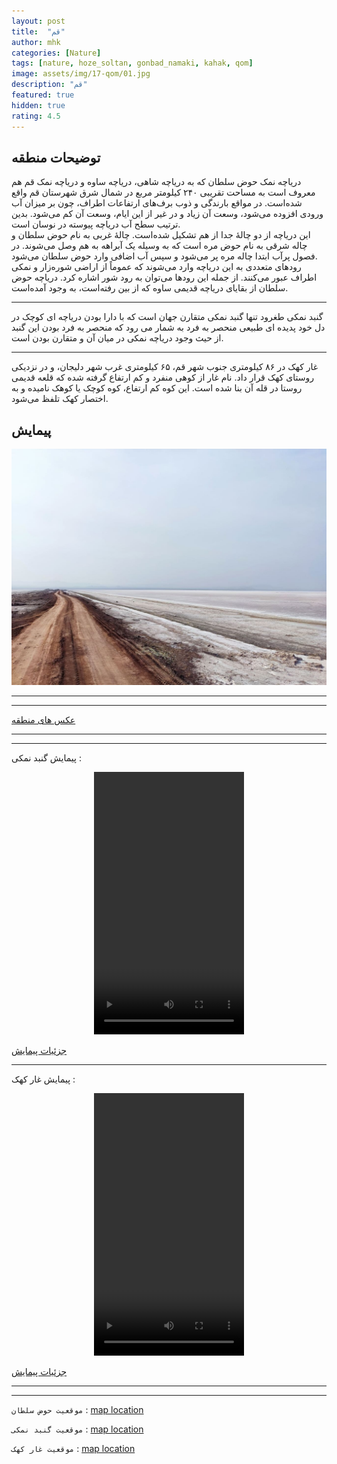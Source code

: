 ```yaml
---
layout: post
title:  "قم"
author: mhk
categories: [Nature]
tags: [nature, hoze_soltan, gonbad_namaki, kahak, qom]
image: assets/img/17-qom/01.jpg
description: "قم"
featured: true
hidden: true
rating: 4.5
---
```


## توضیحات منطقه
دریاچه نمک حوض سلطان که به دریاچه شاهی، دریاچه ساوه و دریاچه نمک قم هم معروف است به مساحت تقریبی ۲۴۰ کیلومتر مربع در شمال شرق شهرستان قم واقع شده‌است. در مواقع بارندگی و ذوب برف‌های ارتفاعات اطراف، چون بر میزان آب ورودی افزوده می‌شود، وسعت آن زیاد و در غیر از این ایام، وسعت آن کم می‌شود. بدین ترتیب سطح آب دریاچه پیوسته در نوسان است.  
این دریاچه از دو چالهٔ جدا از هم تشکیل شده‌است. چالهٔ غربی به نام حوض سلطان و چاله شرقی به نام حوض مره است که به وسیله یک آبراهه به هم وصل می‌شوند. در فصول پرآب ابتدا چاله مره پر می‌شود و سپس آب اضافی وارد حوض سلطان می‌شود.  
رودهای متعددی به این دریاچه وارد می‌شوند که عموماً از اراضی شوره‌زار و نمکی اطراف عبور می‌کنند. از جمله این رودها می‌توان به رود شور اشاره کرد.
دریاچه حوض سلطان از بقایای دریاچه قدیمی ساوه که از بین رفته‌است، به وجود آمده‌است.  

---

گنبد نمکی طغرود تنها گنبد نمکی متقارن جهان است که با دارا بودن دریاچه ای کوچک در دل خود پدیده ای طبیعی منحصر به فرد به شمار می رود که منحصر به فرد بودن این گنبد از حیث وجود دریاچه نمکی در میان آن و متقارن بودن است.  

---

غار کهک در ۸۶ کیلومتری جنوب شهر قم، ۶۵ کیلومتری غرب شهر دلیجان، و در نزدیکی روستای کهک قرار داد. نام غار از کوهی منفرد و کم ارتفاع گرفته شده که قلعه قدیمی روستا در قله آن بنا شده است. این کوه کم ارتفاع، کوه کوچک یا کوهک نامیده و به اختصار کهک تلفظ می​‌شود.  

## پیمایش


<p align="center">
  <img src="/assets/img/17-qom/02.jpg" alt="mhkarami97" width="600" />
</p>

---
---

[عکس های منطقه](https://www.instagram.com/p/CWL1Ccdo06w)  

---
---

پیمایش گنبد نمکی : 

<p align="center">
<video width="240" height="420" controls>
  <source src="/assets/img/17-qom/01.mp4" type="video/mp4">
</video>
</p>

[جزئیات پیمایش](/assets/img/17-qom/62.jpg)  

---

پیمایش غار کهک : 

<p align="center">
<video width="240" height="420" controls>
  <source src="/assets/img/17-qom/02.mp4" type="video/mp4">
</video>
</p>

[جزئیات پیمایش](/assets/img/17-qom/63.jpg)  

---
---

`موقعیت حوض سلطان` : [map location](https://www.google.com/maps/place/%D8%AF%D8%B1%DB%8C%D8%A7%DA%86%D9%87+%D8%AD%D9%88%D8%B6+%D8%B3%D9%84%D8%B7%D8%A7%D9%86%E2%80%AD/@35.0124982,50.9313793,14z/data=!3m1!4b1!4m5!3m4!1s0x3f9248c21119579d:0xe8fa9bd65d4489eb!8m2!3d35.0125!4d50.9488889)  

`موقعیت گنبد نمکی` : [map location](https://www.google.com/search?newwindow=1&tbs=lf:1,lf_ui:2&tbm=lcl&sxsrf=AOaemvJK4z-R5kENu_QQR2lLC-SwGay-GQ:1637153734460&q=%DA%AF%D9%86%D8%A8%D8%AF+%D9%86%D9%85%DA%A9%DB%8C+%D9%82%D9%85&rflfq=1&num=10&ved=2ahUKEwjZmKP2uJ_0AhWOS_EDHfefB3AQtgN6BAgJEAc#rlfi=hd:;si:4512240554069312786;mv:[[34.828637799999996,51.20881060000001],[34.7462417,50.6608324]])  

`موقعیت غار کهک` : [map location](https://www.google.com/maps/place/%D8%BA%D8%A7%D8%B1%DA%A9%D9%87%DA%A9(%D8%B3%D9%86+%D8%A7%DB%8C%DA%A9)+%D8%AF%D9%84%DB%8C%D8%AC%D8%A7%D9%86%E2%80%AD/@34.1791079,50.3175314,14z/data=!4m13!1m7!3m6!1s0x0:0x58bf9345a4a4cf0a!2zMzTCsDEwJzQ0LjgiTiA1MMKwMjAnMDYuMiJF!3b1!8m2!3d34.1791079!4d50.3350409!3m4!1s0x3f935d4745092719:0x2638c7c9b76db68!8m2!3d34.1689039!4d50.3408567?hl=en)  